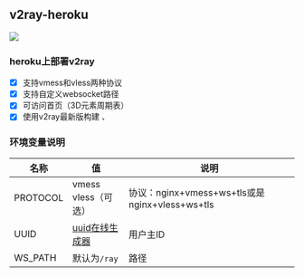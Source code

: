 ## v2ray-heroku
[![](https://www.herokucdn.com/deploy/button.png)](https://heroku.com/deploy?template=https://github.com/libsgh/v2ray-heroku.git)

### heroku上部署v2ray
- [x] 支持vmess和vless两种协议
- [x] 支持自定义websocket路径
- [x] 可访问首页（3D元素周期表）
- [x] 使用v2ray最新版构建
、
### 环境变量说明

|  名称 | 值  | 说明  |
| ------------ | ------------ | ------------ |
|  PROTOCOL |  vmess<br>vless（可选） |  协议：nginx+vmess+ws+tls或是nginx+vless+ws+tls |
|  UUID |  [uuid在线生成器](https://www.uuidgenerator.net "uuid在线生成器") | 用户主ID  |
|  WS_PATH | 默认为`/ray` |  路径 |